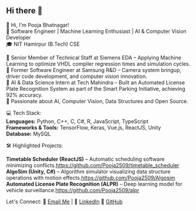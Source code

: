 ## Hi there 👋

👋 Hi, I'm Pooja Bhatnagar!  
🚀 Software Engineer | Machine Learning Enthusiast | AI & Computer Vision Developer  
🎓 NIT Hamirpur (B.Tech) CSE

🔹 Senior Member of Technical Staff at Siemens EDA – Applying Machine Learning to optimize VHDL compiler regression times and simulation cycles.  
🔹 Former Software Engineer at Samsung R&D – Camera system bringup, driver code development, and computer vision innovation.  
🔹 AI & Data Science Intern at Tech Mahindra – Built an Automated License Plate Recognition System as part of the Smart Parking Initiative, achieving 92% accuracy.  
🔹 Passionate about AI, Computer Vision, Data Structures and Open Source.

💻 Tech Stack:  
**Languages:** Python, C++, C, C#, R, JavaScript, TypeScript  
**Frameworks & Tools:** TensorFlow, Keras, Vue.js, ReactJS, Unity  
**Database:** MySQL

🛠️ Highlighted Projects:

**Timetable Scheduler (ReactJS)** – Automatic scheduling software minimizing conflicts.https://github.com/Pooja2509/timetable_scheduler  
**AlgoSim (Unity, C#)** – Algorithm simulator visualizing data structure operations with motion effects.https://github.com/Pooja2509/Algosim  
**Automated License Plate Recognition (ALPR)** – Deep learning model for vehicle surveillance.https://github.com/Pooja2509/alpr  

Let's Connect:
📧 [Email Me](mailto:impooja37@gmail.com) | 💼 [LinkedIn](https://www.linkedin.com/) 🌟 [GitHub](https://github.com/Pooja2509)
